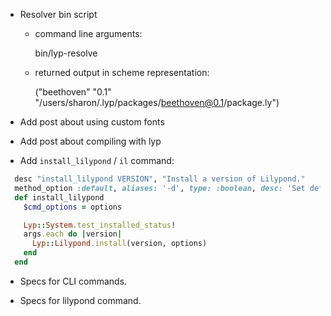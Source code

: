 - Resolver bin script

  - command line arguments:
    
      bin/lyp-resolve <PACKAGEREF> <ABSFILEPATH>

  - returned output in scheme representation:

      ("beethoven" "0.1" "/users/sharon/.lyp/packages/beethoven@0.1/package.ly")

- Add post about using custom fonts
- Add post about compiling with lyp

- Add `install_lilypond` / `il` command:

```ruby
  desc "install_lilypond VERSION", "Install a version of Lilypond."
  method_option :default, aliases: '-d', type: :boolean, desc: 'Set default Lilypond version'
  def install_lilypond
    $cmd_options = options

    Lyp::System.test_installed_status!
    args.each do |version|
      Lyp::Lilypond.install(version, options)
    end
  end
```

- Specs for CLI commands.

- Specs for lilypond command.

